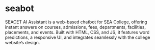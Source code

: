 # seabot
 SEACET AI Assistant is a web-based chatbot for SEA College, offering instant answers on courses, admissions, fees, departments, facilities, placements, and events. Built with HTML, CSS, and JS, it features word predictions, a responsive UI, and integrates seamlessly with the college website’s design.
